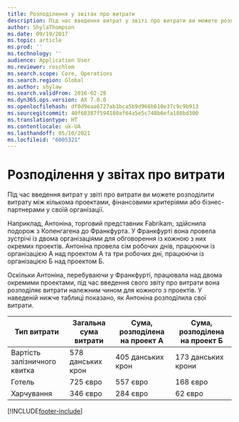 ```yaml
---
title: Розподілення у звітах про витрати
description: Під час введення витрат у звіті про витрати ви можете розподілити витрати між кількома проектами, юридичними особами або бізнес-партнерами у своїй організації.
author: ShylaThompson
ms.date: 09/19/2017
ms.topic: article
ms.prod: ''
ms.technology: ''
audience: Application User
ms.reviewer: roschlom
ms.search.scope: Core, Operations
ms.search.region: Global
ms.author: shylaw
ms.search.validFrom: 2016-02-28
ms.dyn365.ops.version: AX 7.0.0
ms.openlocfilehash: df0d9eaa6727ab1bca5b9d966b610e37c9c9b913
ms.sourcegitcommit: 40f68387f594180af64a5e5c748b6efa188bd300
ms.translationtype: HT
ms.contentlocale: uk-UA
ms.lasthandoff: 05/10/2021
ms.locfileid: "6005321"
---
```

# <a name="expense-report-distributions"></a>Розподілення у звітах про витрати

Під час введення витрат у звіті про витрати ви можете розподілити витрату між кількома проектами, фінансовими критеріями або бізнес-партнерами у своїй організації.

Наприклад, Антоніна, торговий представник Fabrikam, здійснила подорож з Копенгагена до Франкфурта. У Франкфурті вона провела зустрічі із двома організаціями для обговорення із кожною з них окремих проектів. Антоніна провела сім робочих днів, працюючи із організацією А над проектом А та три робочих дні, працюючи із організацією Б над проектом Б.

Оскільки Антоніна, перебуваючи у Франкфурті, працювала над двома окремими проектами, під час введення свого звіту про витрати вона розподіляє витрати належним чином для кожного з проектів. У наведеній нижче таблиці показано, як Антоніна розподілила свої витрати.


| Тип витрати | Загальна сума витрати|Сума, розподілена на проект А| Сума, розподілена на проект Б |
|--------------|---------------------|-------------------------------|---------------------------------|
|Вартість залізничного квитка   |578 данських крон              |405 данських крон                        |173 данських крони                          |
|Готель         |725 євро              |557 євро                        |168 євро                          |
|Харчування         |346 євро              |284 євро                        |62 євро                           |



[!INCLUDE[footer-include](../includes/footer-banner.md)]